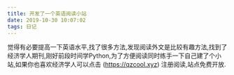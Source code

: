 ```yaml
---
title: 开发了一个英语阅读小站
date: 2019-10-30 10:07:02
tags: 日记
---
```


觉得有必要提高一下英语水平,找了很多方法,发现阅读外文是比较有趣方法,找到了经济学人期刊,刚好前段时间学Python,为了方便阅读同时练手一下自己建了个小站,如果你也喜欢经济学人可以点击 (https://qzcool.xyz) 注册阅读,站点免费开放.

<!-- more -->